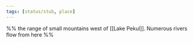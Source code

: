 ```yaml
---
tags: [status/stub, place]
---
```


%% the range of small mountains west of [[Lake Pekul]]. Numerous rivers flow from here %%